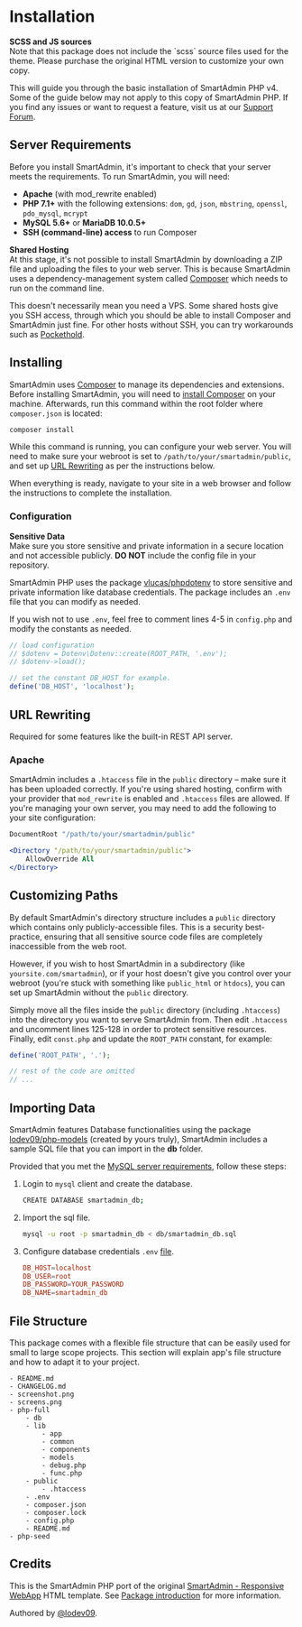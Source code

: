 # Installation

<div class="alert alert-info">
<strong>SCSS and JS sources</strong><br>
Note that this package does not include the `scss` source files used for the theme. Please purchase the original HTML version to customize your own copy.
</div>

This will guide you through the basic installation of SmartAdmin PHP v4. Some of the guide below may not apply to this copy of SmartAdmin PHP. If you find any issues or want to request a feature, visit us at our [Support Forum](https://support.gotbootstrap.com/t/php).

## Server Requirements

Before you install SmartAdmin, it's important to check that your server meets the requirements. To run SmartAdmin, you will need:

* **Apache** (with mod_rewrite enabled)
* **PHP 7.1+** with the following extensions: `dom`, `gd`, `json`, `mbstring`, `openssl`, `pdo_mysql`, `mcrypt`
* **MySQL 5.6+** or **MariaDB 10.0.5+**
* **SSH (command-line) access** to run Composer

<div class="alert alert-warning">
<strong>Shared Hosting</strong><br>
At this stage, it's not possible to install SmartAdmin by downloading a ZIP file and uploading the files to your web server. This is because SmartAdmin uses a dependency-management system called <a href="https://getcomposer.org" target="_blank">Composer</a> which needs to run on the command line.

This doesn't necessarily mean you need a VPS. Some shared hosts give you SSH access, through which you should be able to install Composer and SmartAdmin just fine. For other hosts without SSH, you can try workarounds such as <a href="https://github.com/andreherberth/pockethold" target="_blank">Pockethold</a>.
</div>

## Installing

SmartAdmin uses [Composer](https://getcomposer.org) to manage its dependencies and extensions. Before installing SmartAdmin, you will need to [install Composer](https://getcomposer.org) on your machine. Afterwards, run this command within the root folder where `composer.json` is located:

```bash
composer install
```

While this command is running, you can configure your web server. You will need to make sure your webroot is set to `/path/to/your/smartadmin/public`, and set up [URL Rewriting](#url-rewriting) as per the instructions below.

When everything is ready, navigate to your site in a web browser and follow the instructions to complete the installation.

### Configuration

<div class="alert alert-danger">
<strong>Sensitive Data</strong><br>
Make sure you store sensitive and private information in a secure location and not accessible publicly. <strong>DO NOT</strong> include the config file in your repository.
</div> 

SmartAdmin PHP uses the package [vlucas/phpdotenv](https://github.com/vlucas/phpdotenv) to store sensitive and private information like database credentials. The package includes an `.env` file that you can modify as needed.

If you wish not to use `.env`, feel free to comment lines 4-5 in `config.php` and modify the constants as needed.

```php
// load configuration
// $dotenv = Dotenv\Dotenv::create(ROOT_PATH, '.env');
// $dotenv->load();

// set the constant DB_HOST for example.
define('DB_HOST', 'localhost');
```

## URL Rewriting

Required for some features like the built-in REST API server.

### Apache

SmartAdmin includes a `.htaccess` file in the `public` directory – make sure it has been uploaded correctly. If you're using shared hosting, confirm with your provider that `mod_rewrite` is enabled and `.htaccess` files are allowed. If you're managing your own server, you may need to add the following to your site configuration:

```apache
DocumentRoot "/path/to/your/smartadmin/public"

<Directory "/path/to/your/smartadmin/public">
    AllowOverride All
</Directory>
```

## Customizing Paths

By default SmartAdmin's directory structure includes a `public` directory which contains only publicly-accessible files. This is a security best-practice, ensuring that all sensitive source code files are completely inaccessible from the web root.

However, if you wish to host SmartAdmin in a subdirectory (like `yoursite.com/smartadmin`), or if your host doesn't give you control over your webroot (you're stuck with something like `public_html` or `htdocs`), you can set up SmartAdmin without the `public` directory.

Simply move all the files inside the `public` directory (including `.htaccess`) into the directory you want to serve SmartAdmin from. Then edit `.htaccess` and uncomment lines 125-128 in order to protect sensitive resources. Finally, edit `const.php` and update the `ROOT_PATH` constant, for example:

```php
define('ROOT_PATH', '.');

// rest of the code are omitted
// ...

```

## Importing Data

SmartAdmin features Database functionalities using the package [lodev09/php-models](https://github.com/lodev09/php-models) (created by yours truly), SmartAdmin includes a sample SQL file that you can import in the **db** folder.

Provided that you met the [MySQL server requirements](#server-requirements), follow these steps:

1. Login to `mysql` client and create the database.
	```bash
	CREATE DATABASE smartadmin_db;
	```
2. Import the sql file.
	```bash
	mysql -u root -p smartadmin_db < db/smartadmin_db.sql
	```
3. Configure database credentials `.env` [file](#configuration).
	```conf
	DB_HOST=localhost
	DB_USER=root
	DB_PASSWORD=YOUR_PASSWORD
	DB_NAME=smartadmin_db
	```

## File Structure

This package comes with a flexible file structure that can be easily used for small to large scope projects. This section will explain app's file structure and how to adapt it to your project.

```
- README.md
- CHANGELOG.md
- screenshot.png
- screens.png
- php-full
	- db
	- lib
		- app
		- common
		- components
		- models
		- debug.php
		- func.php
	- public
		- .htaccess
	- .env
	- composer.json
	- composer.lock
	- config.php
	- README.md
- php-seed
```

## Credits

This is the SmartAdmin PHP port of the original [SmartAdmin - Responsive WebApp](https://wrapbootstrap.com/theme/smartadmin-responsive-webapp-WB0573SK0) HTML template. See [Package introduction](intel_introduction.php) for more information.

Authored by [@lodev09](https://twitter.com/lodev09).